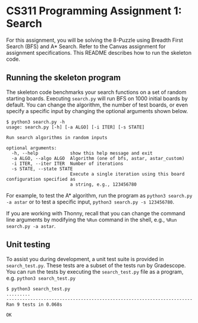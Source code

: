 # CS311 Programming Assignment 1: Search

For this assignment, you will be solving the 8-Puzzle using Breadth First Search (BFS) and A* Search. Refer to the Canvas assignment for assignment specifications. This README describes how to run the skeleton code.

## Running the skeleton program

The skeleton code benchmarks your search functions on a set of random starting boards. Executing `search.py` will run BFS on 1000 initial boards by default. You can change the algorithm, the number of test boards, or even specify a specific input by changing the optional arguments shown below.

```
$ python3 search.py -h
usage: search.py [-h] [-a ALGO] [-i ITER] [-s STATE]

Run search algorithms in random inputs

optional arguments:
  -h, --help            show this help message and exit
  -a ALGO, --algo ALGO  Algorithm (one of bfs, astar, astar_custom)
  -i ITER, --iter ITER  Number of iterations
  -s STATE, --state STATE
                        Execute a single iteration using this board configuration specified as
                        a string, e.g., 123456780
```

For example, to test the A* algorithm, run the program as `python3 search.py -a astar` or to test a specific input, `python3 search.py -s 123456780`.

If you are working with Thonny, recall that you can change the command line arguments by modifying the `%Run` command in the shell, e.g., `%Run search.py -a astar`.

## Unit testing

To assist you during development, a unit test suite is provided in `search_test.py`. These tests are a subset of the tests run by Gradescope. You can run the tests by executing the `search_test.py` file as a program, e.g. `python3 search_test.py`

```
$ python3 search_test.py
.........
----------------------------------------------------------------------
Ran 9 tests in 0.068s

OK
```

